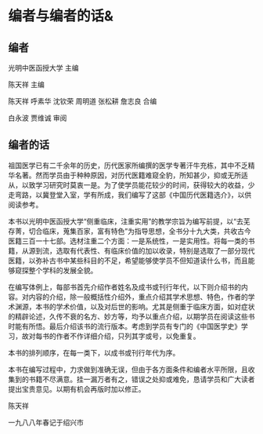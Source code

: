 # 编者与编者的话&

## 编者

光明中医函授大学 主编

陈天祥 主编

陈天祥 呼素华 沈钦荣 周明道 张松耕 詹志良 合编

白永波 贾维诚 审阅

## 编者的话

祖国医学已有二千余年的历史，历代医家所编撰的医学专著汗牛充栋，其中不乏精华名著。然而学员由于种种原因，对历代医籍难窥全豹，所知甚少，抑或无所适从，以致学习研究时莫衷一是。为了使学员能花较少的时间，获得较大的收益，少走弯路，以冀登堂入室，学有所成，我们编写了这部《中国历代医籍选介》，以供阅读参考。

本书以光明中医函授大学“侧重临床，注重实用”的教学宗旨为编写前提，以“去芜存菁，切合临床，蒐集百家，富有特色”为指导思想，全书分十九大类，共收古今医籍三百一十七部。选材注重二个方面：一是系统性，一是实用性。将每一类的书籍，从源到流，选取有代表性、有临床价值的加以收录，特别是选取了一部分现代医籍，以弥补古书中某些科目的不足，希望能够使学员不但知道读什么书，而且能够窥探整个学科的发展全貌。

在编写体例上，每部书首先介绍作者姓名及成书或刊行年代，以下则介绍书的内容。对内容的介绍，除一般概括性介绍外，重点介绍其学术思想、特色，作者的学术渊源，本书的学术价值，以及对后世的影响。尤其是侧重于临床方面，如对症状的精辟论述，久传不衰的名方、妙方等，均予以重点介绍，以期学员在阅读这些书时能有所悟。最后介绍该书的流行版本。考虑到学员有专门的《中国医学史》学习，故对每书的作者不作详细介绍，只列其字或号，以免重复。

本书的排列顺序，在每一类下，以成书或刊行年代为序。

本书在编写过程中，力求做到准确无误，但由于各方面条件和编者水平所限，且收集到的书籍不尽满意。挂一漏万者有之，错误之处抑或难免，恳请学员和广大读者提出宝贵意见。以期有机会再版时加以修正。

陈天祥

一九八八年春记于绍兴市